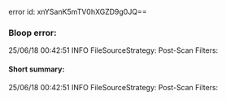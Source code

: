 error id: xnYSanK5mTV0hXGZD9g0JQ==
### Bloop error:

25/06/18 00:42:51 INFO FileSourceStrategy: Post-Scan Filters:
#### Short summary: 

25/06/18 00:42:51 INFO FileSourceStrategy: Post-Scan Filters: